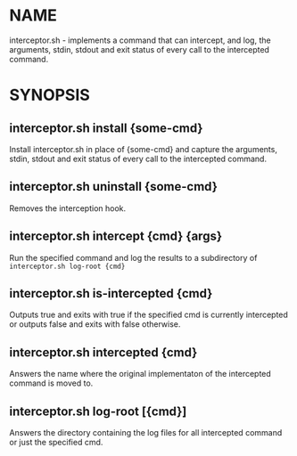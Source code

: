 NAME
====
interceptor.sh - implements a command that can intercept, and log, the arguments, stdin, stdout and exit status of every call to the intercepted command.

SYNOPSIS
========

interceptor.sh install {some-cmd}
---------------------------------
Install interceptor.sh in place of {some-cmd} and capture the arguments, stdin, stdout and exit status of every call to the intercepted command.

interceptor.sh uninstall {some-cmd}
-----------------------------------
Removes the interception hook.

interceptor.sh intercept {cmd} {args}
-------------------------------------
Run the specified command and log the results to a subdirectory of `interceptor.sh log-root {cmd}`

interceptor.sh is-intercepted {cmd}
-----------------------------------
Outputs true and exits with true if the specified cmd is currently intercepted or outputs false and exits with false otherwise.

interceptor.sh intercepted {cmd}
--------------------------------
Answers the name where the original implementaton of the intercepted command is moved to.

interceptor.sh log-root [{cmd}]
-------------------------------
Answers the directory containing the log files for all intercepted command or just the specified cmd.

